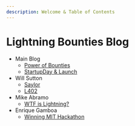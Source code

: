 ```yaml
---
description: Welcome & Table of Contents
---
```


# Lightning Bounties Blog

* Main Blog
  * [Power of Bounties](the-power-of-bounties-in-innovation-a-historical-and-modern-perspective.md)
  * [StartupDay & Launch](lightning-bounties-launch-and-pleblab-cmdx-experience-recap.md)
* Will Sutton
  * [Saylor](blog-post-1/thoughts-on-saylor.md)
  * [L402](blog-post-1/thoughts-on-l402.md)
* Mike Abramo
  * [WTF is Lightning?](mike-abramo/wtf-if-lightning-network.md)
* Enrique Gamboa
  * [Winning MIT Hackathon](enrique-gamboa/winning-the-mit-hackathon-2024.md)
